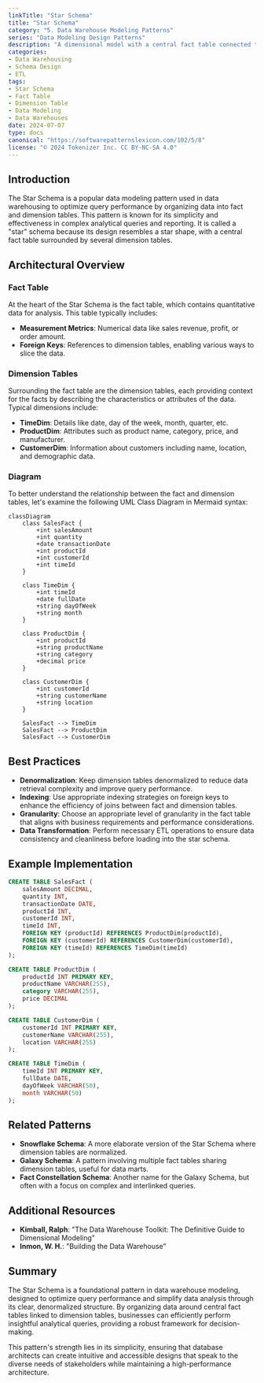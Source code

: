 ```yaml
---
linkTitle: "Star Schema"
title: "Star Schema"
category: "5. Data Warehouse Modeling Patterns"
series: "Data Modeling Design Patterns"
description: "A dimensional model with a central fact table connected to multiple dimension tables, used to optimize query performance in data warehouses."
categories:
- Data Warehousing
- Schema Design
- ETL
tags:
- Star Schema
- Fact Table
- Dimension Table
- Data Modeling
- Data Warehouses
date: 2024-07-07
type: docs
canonical: "https://softwarepatternslexicon.com/102/5/8"
license: "© 2024 Tokenizer Inc. CC BY-NC-SA 4.0"
---
```



## Introduction

The Star Schema is a popular data modeling pattern used in data warehousing to optimize query performance by organizing data into fact and dimension tables. This pattern is known for its simplicity and effectiveness in complex analytical queries and reporting. It is called a "star" schema because its design resembles a star shape, with a central fact table surrounded by several dimension tables.

## Architectural Overview

### Fact Table

At the heart of the Star Schema is the fact table, which contains quantitative data for analysis. This table typically includes:

- **Measurement Metrics**: Numerical data like sales revenue, profit, or order amount.
- **Foreign Keys**: References to dimension tables, enabling various ways to slice the data.

### Dimension Tables

Surrounding the fact table are the dimension tables, each providing context for the facts by describing the characteristics or attributes of the data. Typical dimensions include:

- **TimeDim**: Details like date, day of the week, month, quarter, etc.
- **ProductDim**: Attributes such as product name, category, price, and manufacturer.
- **CustomerDim**: Information about customers including name, location, and demographic data.

### Diagram

To better understand the relationship between the fact and dimension tables, let's examine the following UML Class Diagram in Mermaid syntax:

```mermaid
classDiagram
    class SalesFact {
        +int salesAmount
        +int quantity
        +date transactionDate
        +int productId
        +int customerId
        +int timeId
    }

    class TimeDim {
        +int timeId
        +date fullDate
        +string dayOfWeek
        +string month
    }

    class ProductDim {
        +int productId
        +string productName
        +string category
        +decimal price
    }

    class CustomerDim {
        +int customerId
        +string customerName
        +string location
    }

    SalesFact --> TimeDim
    SalesFact --> ProductDim
    SalesFact --> CustomerDim
```

## Best Practices

- **Denormalization**: Keep dimension tables denormalized to reduce data retrieval complexity and improve query performance.
- **Indexing**: Use appropriate indexing strategies on foreign keys to enhance the efficiency of joins between fact and dimension tables.
- **Granularity**: Choose an appropriate level of granularity in the fact table that aligns with business requirements and performance considerations.
- **Data Transformation**: Perform necessary ETL operations to ensure data consistency and cleanliness before loading into the star schema.

## Example Implementation

```sql
CREATE TABLE SalesFact (
    salesAmount DECIMAL,
    quantity INT,
    transactionDate DATE,
    productId INT,
    customerId INT,
    timeId INT,
    FOREIGN KEY (productId) REFERENCES ProductDim(productId),
    FOREIGN KEY (customerId) REFERENCES CustomerDim(customerId),
    FOREIGN KEY (timeId) REFERENCES TimeDim(timeId)
);

CREATE TABLE ProductDim (
    productId INT PRIMARY KEY,
    productName VARCHAR(255),
    category VARCHAR(255),
    price DECIMAL
);

CREATE TABLE CustomerDim (
    customerId INT PRIMARY KEY,
    customerName VARCHAR(255),
    location VARCHAR(255)
);

CREATE TABLE TimeDim (
    timeId INT PRIMARY KEY,
    fullDate DATE,
    dayOfWeek VARCHAR(50),
    month VARCHAR(50)
);
```

## Related Patterns

- **Snowflake Schema**: A more elaborate version of the Star Schema where dimension tables are normalized.
- **Galaxy Schema**: A pattern involving multiple fact tables sharing dimension tables, useful for data marts.
- **Fact Constellation Schema**: Another name for the Galaxy Schema, but often with a focus on complex and interlinked queries.

## Additional Resources

- **Kimball, Ralph**: "The Data Warehouse Toolkit: The Definitive Guide to Dimensional Modeling"
- **Inmon, W. H.**: "Building the Data Warehouse"

## Summary

The Star Schema is a foundational pattern in data warehouse modeling, designed to optimize query performance and simplify data analysis through its clear, denormalized structure. By organizing data around central fact tables linked to dimension tables, businesses can efficiently perform insightful analytical queries, providing a robust framework for decision-making.

This pattern's strength lies in its simplicity, ensuring that database architects can create intuitive and accessible designs that speak to the diverse needs of stakeholders while maintaining a high-performance architecture.
